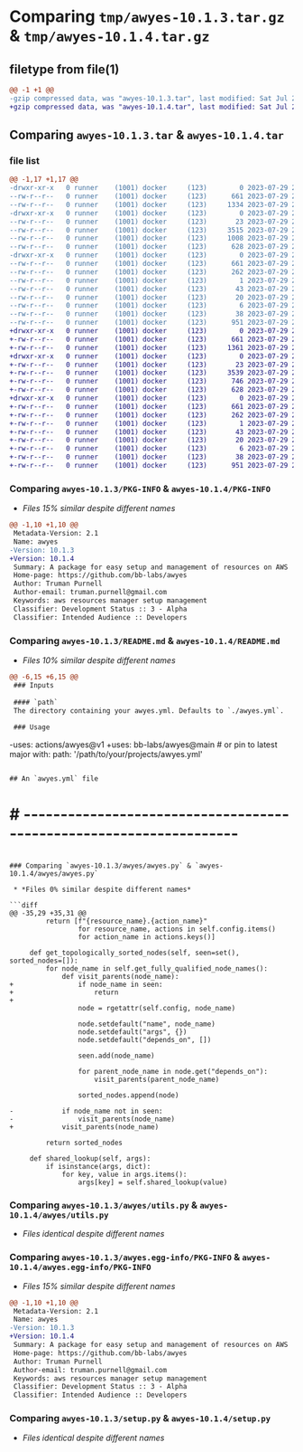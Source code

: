 # Comparing `tmp/awyes-10.1.3.tar.gz` & `tmp/awyes-10.1.4.tar.gz`

## filetype from file(1)

```diff
@@ -1 +1 @@
-gzip compressed data, was "awyes-10.1.3.tar", last modified: Sat Jul 29 22:04:48 2023, max compression
+gzip compressed data, was "awyes-10.1.4.tar", last modified: Sat Jul 29 22:25:55 2023, max compression
```

## Comparing `awyes-10.1.3.tar` & `awyes-10.1.4.tar`

### file list

```diff
@@ -1,17 +1,17 @@
-drwxr-xr-x   0 runner    (1001) docker     (123)        0 2023-07-29 22:04:48.972622 awyes-10.1.3/
--rw-r--r--   0 runner    (1001) docker     (123)      661 2023-07-29 22:04:48.972622 awyes-10.1.3/PKG-INFO
--rw-r--r--   0 runner    (1001) docker     (123)     1334 2023-07-29 22:04:28.000000 awyes-10.1.3/README.md
-drwxr-xr-x   0 runner    (1001) docker     (123)        0 2023-07-29 22:04:48.972622 awyes-10.1.3/awyes/
--rw-r--r--   0 runner    (1001) docker     (123)       23 2023-07-29 22:04:47.000000 awyes-10.1.3/awyes/__init__.py
--rw-r--r--   0 runner    (1001) docker     (123)     3515 2023-07-29 22:04:28.000000 awyes-10.1.3/awyes/awyes.py
--rw-r--r--   0 runner    (1001) docker     (123)     1008 2023-07-29 22:04:28.000000 awyes-10.1.3/awyes/awyes_test.py
--rw-r--r--   0 runner    (1001) docker     (123)      628 2023-07-29 22:04:28.000000 awyes-10.1.3/awyes/utils.py
-drwxr-xr-x   0 runner    (1001) docker     (123)        0 2023-07-29 22:04:48.972622 awyes-10.1.3/awyes.egg-info/
--rw-r--r--   0 runner    (1001) docker     (123)      661 2023-07-29 22:04:48.000000 awyes-10.1.3/awyes.egg-info/PKG-INFO
--rw-r--r--   0 runner    (1001) docker     (123)      262 2023-07-29 22:04:48.000000 awyes-10.1.3/awyes.egg-info/SOURCES.txt
--rw-r--r--   0 runner    (1001) docker     (123)        1 2023-07-29 22:04:48.000000 awyes-10.1.3/awyes.egg-info/dependency_links.txt
--rw-r--r--   0 runner    (1001) docker     (123)       43 2023-07-29 22:04:48.000000 awyes-10.1.3/awyes.egg-info/entry_points.txt
--rw-r--r--   0 runner    (1001) docker     (123)       20 2023-07-29 22:04:48.000000 awyes-10.1.3/awyes.egg-info/requires.txt
--rw-r--r--   0 runner    (1001) docker     (123)        6 2023-07-29 22:04:48.000000 awyes-10.1.3/awyes.egg-info/top_level.txt
--rw-r--r--   0 runner    (1001) docker     (123)       38 2023-07-29 22:04:48.972622 awyes-10.1.3/setup.cfg
--rw-r--r--   0 runner    (1001) docker     (123)      951 2023-07-29 22:04:28.000000 awyes-10.1.3/setup.py
+drwxr-xr-x   0 runner    (1001) docker     (123)        0 2023-07-29 22:25:55.844055 awyes-10.1.4/
+-rw-r--r--   0 runner    (1001) docker     (123)      661 2023-07-29 22:25:55.844055 awyes-10.1.4/PKG-INFO
+-rw-r--r--   0 runner    (1001) docker     (123)     1361 2023-07-29 22:25:33.000000 awyes-10.1.4/README.md
+drwxr-xr-x   0 runner    (1001) docker     (123)        0 2023-07-29 22:25:55.844055 awyes-10.1.4/awyes/
+-rw-r--r--   0 runner    (1001) docker     (123)       23 2023-07-29 22:25:54.000000 awyes-10.1.4/awyes/__init__.py
+-rw-r--r--   0 runner    (1001) docker     (123)     3539 2023-07-29 22:25:33.000000 awyes-10.1.4/awyes/awyes.py
+-rw-r--r--   0 runner    (1001) docker     (123)      746 2023-07-29 22:25:33.000000 awyes-10.1.4/awyes/awyes_test.py
+-rw-r--r--   0 runner    (1001) docker     (123)      628 2023-07-29 22:25:33.000000 awyes-10.1.4/awyes/utils.py
+drwxr-xr-x   0 runner    (1001) docker     (123)        0 2023-07-29 22:25:55.844055 awyes-10.1.4/awyes.egg-info/
+-rw-r--r--   0 runner    (1001) docker     (123)      661 2023-07-29 22:25:55.000000 awyes-10.1.4/awyes.egg-info/PKG-INFO
+-rw-r--r--   0 runner    (1001) docker     (123)      262 2023-07-29 22:25:55.000000 awyes-10.1.4/awyes.egg-info/SOURCES.txt
+-rw-r--r--   0 runner    (1001) docker     (123)        1 2023-07-29 22:25:55.000000 awyes-10.1.4/awyes.egg-info/dependency_links.txt
+-rw-r--r--   0 runner    (1001) docker     (123)       43 2023-07-29 22:25:55.000000 awyes-10.1.4/awyes.egg-info/entry_points.txt
+-rw-r--r--   0 runner    (1001) docker     (123)       20 2023-07-29 22:25:55.000000 awyes-10.1.4/awyes.egg-info/requires.txt
+-rw-r--r--   0 runner    (1001) docker     (123)        6 2023-07-29 22:25:55.000000 awyes-10.1.4/awyes.egg-info/top_level.txt
+-rw-r--r--   0 runner    (1001) docker     (123)       38 2023-07-29 22:25:55.844055 awyes-10.1.4/setup.cfg
+-rw-r--r--   0 runner    (1001) docker     (123)      951 2023-07-29 22:25:33.000000 awyes-10.1.4/setup.py
```

### Comparing `awyes-10.1.3/PKG-INFO` & `awyes-10.1.4/PKG-INFO`

 * *Files 15% similar despite different names*

```diff
@@ -1,10 +1,10 @@
 Metadata-Version: 2.1
 Name: awyes
-Version: 10.1.3
+Version: 10.1.4
 Summary: A package for easy setup and management of resources on AWS
 Home-page: https://github.com/bb-labs/awyes
 Author: Truman Purnell
 Author-email: truman.purnell@gmail.com
 Keywords: aws resources manager setup management
 Classifier: Development Status :: 3 - Alpha
 Classifier: Intended Audience :: Developers
```

### Comparing `awyes-10.1.3/README.md` & `awyes-10.1.4/README.md`

 * *Files 10% similar despite different names*

```diff
@@ -6,15 +6,15 @@
 ### Inputs
 
 #### `path`
 The directory containing your awyes.yml. Defaults to `./awyes.yml`.
 
 ### Usage
 ```
-uses: actions/awyes@v1
+uses: bb-labs/awyes@main # or pin to latest major
 with:
   path: '/path/to/your/projects/awyes.yml'
 ```
 
 ## An `awyes.yml` file
 ```
 # # -------------------------------------------------------------------
```

### Comparing `awyes-10.1.3/awyes/awyes.py` & `awyes-10.1.4/awyes/awyes.py`

 * *Files 0% similar despite different names*

```diff
@@ -35,29 +35,31 @@
         return [f"{resource_name}.{action_name}"
                 for resource_name, actions in self.config.items()
                 for action_name in actions.keys()]
 
     def get_topologically_sorted_nodes(self, seen=set(), sorted_nodes=[]):
         for node_name in self.get_fully_qualified_node_names():
             def visit_parents(node_name):
+                if node_name in seen:
+                    return
+
                 node = rgetattr(self.config, node_name)
 
                 node.setdefault("name", node_name)
                 node.setdefault("args", {})
                 node.setdefault("depends_on", [])
 
                 seen.add(node_name)
 
                 for parent_node_name in node.get("depends_on"):
                     visit_parents(parent_node_name)
 
                 sorted_nodes.append(node)
 
-            if node_name not in seen:
-                visit_parents(node_name)
+            visit_parents(node_name)
 
         return sorted_nodes
 
     def shared_lookup(self, args):
         if isinstance(args, dict):
             for key, value in args.items():
                 args[key] = self.shared_lookup(value)
```

### Comparing `awyes-10.1.3/awyes/utils.py` & `awyes-10.1.4/awyes/utils.py`

 * *Files identical despite different names*

### Comparing `awyes-10.1.3/awyes.egg-info/PKG-INFO` & `awyes-10.1.4/awyes.egg-info/PKG-INFO`

 * *Files 15% similar despite different names*

```diff
@@ -1,10 +1,10 @@
 Metadata-Version: 2.1
 Name: awyes
-Version: 10.1.3
+Version: 10.1.4
 Summary: A package for easy setup and management of resources on AWS
 Home-page: https://github.com/bb-labs/awyes
 Author: Truman Purnell
 Author-email: truman.purnell@gmail.com
 Keywords: aws resources manager setup management
 Classifier: Development Status :: 3 - Alpha
 Classifier: Intended Audience :: Developers
```

### Comparing `awyes-10.1.3/setup.py` & `awyes-10.1.4/setup.py`

 * *Files identical despite different names*

